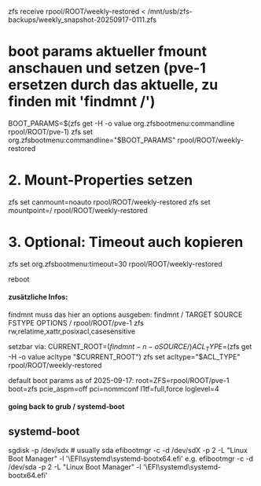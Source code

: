 zfs receive rpool/ROOT/weekly-restored < /mnt/usb/zfs-backups/weekly_snapshot-20250917-0111.zfs

# boot params aktueller fmount anschauen und setzen (pve-1 ersetzen durch das aktuelle, zu finden mit 'findmnt /')
BOOT_PARAMS=$(zfs get -H -o value org.zfsbootmenu:commandline rpool/ROOT/pve-1)
zfs set org.zfsbootmenu:commandline="$BOOT_PARAMS" rpool/ROOT/weekly-restored

# 2. Mount-Properties setzen
zfs set canmount=noauto rpool/ROOT/weekly-restored
zfs set mountpoint=/ rpool/ROOT/weekly-restored

# 3. Optional: Timeout auch kopieren
zfs set org.zfsbootmenu:timeout=30 rpool/ROOT/weekly-restored

reboot

#### zusätzliche Infos:
findmnt muss das hier an options ausgeben:
findmnt /
TARGET SOURCE           FSTYPE OPTIONS
/      rpool/ROOT/pve-1 zfs    rw,relatime,xattr,posixacl,casesensitive

setzbar via:
CURRENT_ROOT=$(findmnt -n -o SOURCE /)
ACL_TYPE=$(zfs get -H -o value acltype "$CURRENT_ROOT")
zfs set acltype="$ACL_TYPE" rpool/ROOT/weekly-restored

default boot params as of 2025-09-17: root=ZFS=rpool/ROOT/pve-1 boot=zfs pcie_aspm=off pci=nommconf l1tf=full,force loglevel=4

#### going back to grub / systemd-boot
## systemd-boot
sgdisk -p /dev/sdx  # usually sda
efibootmgr -c -d /dev/sdX -p 2 -L "Linux Boot Manager" -l '\EFI\systemd\systemd-bootx64.efi'
e.g.
efibootmgr -c -d /dev/sda -p 2 -L "Linux Boot Manager" -l '\EFI\systemd\systemd-bootx64.efi'
